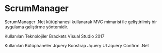 # ScrumManager
ScrumManager .Net kütüphanesi kullanarak MVC mimarisi ile geliştirilmiş bir uygulama geliştirme yöntemidir.

Kullanılan Teknolojiler
Brackets
Visual Studio 2017

Kullanılan Kütüphaneler
Jquery
Boostrap
Jquery UI
Jquery Confirm
.Net
